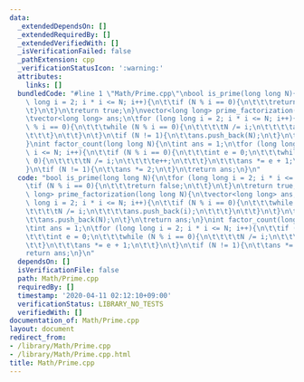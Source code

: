 ```yaml
---
data:
  _extendedDependsOn: []
  _extendedRequiredBy: []
  _extendedVerifiedWith: []
  _isVerificationFailed: false
  _pathExtension: cpp
  _verificationStatusIcon: ':warning:'
  attributes:
    links: []
  bundledCode: "#line 1 \"Math/Prime.cpp\"\nbool is_prime(long long N){\n\tfor (long\
    \ long i = 2; i * i <= N; i++){\n\t\tif (N % i == 0){\n\t\t\treturn false;\n\t\
    \t}\n\t}\n\treturn true;\n}\nvector<long long> prime_factorization(long long N){\n\
    \tvector<long long> ans;\n\tfor (long long i = 2; i * i <= N; i++){\n\t\tif (N\
    \ % i == 0){\n\t\t\twhile (N % i == 0){\n\t\t\t\tN /= i;\n\t\t\t\tans.push_back(i);\n\
    \t\t\t}\n\t\t}\n\t}\n\tif (N != 1){\n\t\tans.push_back(N);\n\t}\n\treturn ans;\n\
    }\nint factor_count(long long N){\n\tint ans = 1;\n\tfor (long long i = 2; i *\
    \ i <= N; i++){\n\t\tif (N % i == 0){\n\t\t\tint e = 0;\n\t\t\twhile (N % i ==\
    \ 0){\n\t\t\t\tN /= i;\n\t\t\t\te++;\n\t\t\t}\n\t\t\tans *= e + 1;\n\t\t}\n\t\
    }\n\tif (N != 1){\n\t\tans *= 2;\n\t}\n\treturn ans;\n}\n"
  code: "bool is_prime(long long N){\n\tfor (long long i = 2; i * i <= N; i++){\n\t\
    \tif (N % i == 0){\n\t\t\treturn false;\n\t\t}\n\t}\n\treturn true;\n}\nvector<long\
    \ long> prime_factorization(long long N){\n\tvector<long long> ans;\n\tfor (long\
    \ long i = 2; i * i <= N; i++){\n\t\tif (N % i == 0){\n\t\t\twhile (N % i == 0){\n\
    \t\t\t\tN /= i;\n\t\t\t\tans.push_back(i);\n\t\t\t}\n\t\t}\n\t}\n\tif (N != 1){\n\
    \t\tans.push_back(N);\n\t}\n\treturn ans;\n}\nint factor_count(long long N){\n\
    \tint ans = 1;\n\tfor (long long i = 2; i * i <= N; i++){\n\t\tif (N % i == 0){\n\
    \t\t\tint e = 0;\n\t\t\twhile (N % i == 0){\n\t\t\t\tN /= i;\n\t\t\t\te++;\n\t\
    \t\t}\n\t\t\tans *= e + 1;\n\t\t}\n\t}\n\tif (N != 1){\n\t\tans *= 2;\n\t}\n\t\
    return ans;\n}\n"
  dependsOn: []
  isVerificationFile: false
  path: Math/Prime.cpp
  requiredBy: []
  timestamp: '2020-04-11 02:12:10+09:00'
  verificationStatus: LIBRARY_NO_TESTS
  verifiedWith: []
documentation_of: Math/Prime.cpp
layout: document
redirect_from:
- /library/Math/Prime.cpp
- /library/Math/Prime.cpp.html
title: Math/Prime.cpp
---
```

